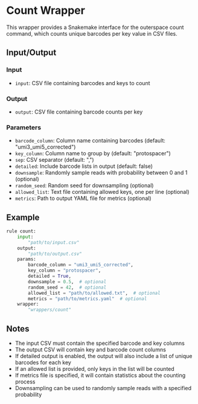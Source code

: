 # Count Wrapper

This wrapper provides a Snakemake interface for the outerspace count command, which counts unique barcodes per key value in CSV files.

## Input/Output

### Input
- `input`: CSV file containing barcodes and keys to count

### Output
- `output`: CSV file containing barcode counts per key

### Parameters
- `barcode_column`: Column name containing barcodes (default: "umi3_umi5_corrected")
- `key_column`: Column name to group by (default: "protospacer")
- `sep`: CSV separator (default: ",")
- `detailed`: Include barcode lists in output (default: false)
- `downsample`: Randomly sample reads with probability between 0 and 1 (optional)
- `random_seed`: Random seed for downsampling (optional)
- `allowed_list`: Text file containing allowed keys, one per line (optional)
- `metrics`: Path to output YAML file for metrics (optional)

## Example

```python
rule count:
    input:
        "path/to/input.csv"
    output:
        "path/to/output.csv"
    params:
        barcode_column = "umi3_umi5_corrected",
        key_column = "protospacer",
        detailed = True,
        downsample = 0.5,  # optional
        random_seed = 42,  # optional
        allowed_list = "path/to/allowed.txt",  # optional
        metrics = "path/to/metrics.yaml"  # optional
    wrapper:
        "wrappers/count"
```

## Notes

- The input CSV must contain the specified barcode and key columns
- The output CSV will contain key and barcode count columns
- If detailed output is enabled, the output will also include a list of unique barcodes for each key
- If an allowed list is provided, only keys in the list will be counted
- If metrics file is specified, it will contain statistics about the counting process
- Downsampling can be used to randomly sample reads with a specified probability 